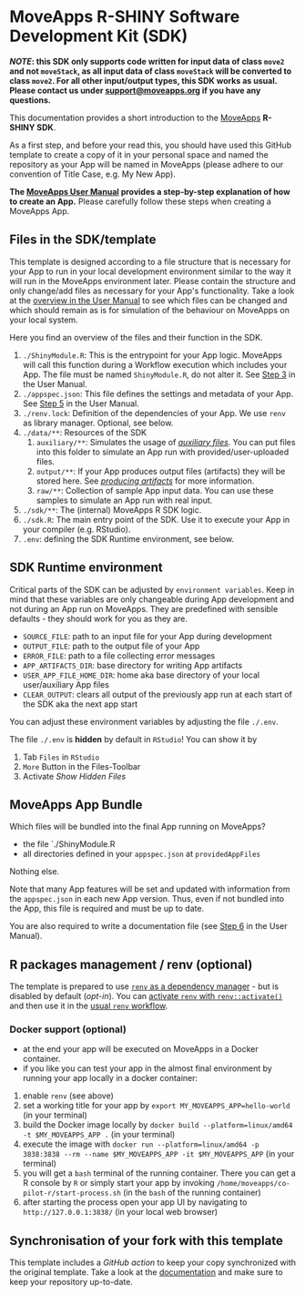 # MoveApps R-SHINY Software Development Kit (SDK)

***NOTE*: this SDK only supports code written for input data of class `move2` and not `moveStack`, as all input data of class `moveStack` will be converted to class `move2`. For all other input/output types, this SDK works as usual. Please contact us under support@moveapps.org if you have any questions.**

This documentation provides a short introduction to the [MoveApps](https://www.moveapps.org) **R-SHINY SDK**.

As a first step, and before your read this, you should have used this GitHub template to create a copy of it in your personal space and named the repository as your App will be named in MoveApps (please adhere to our convention of Title Case, e.g. My New App).

**The [MoveApps User Manual](https://docs.moveapps.org/#/create_app) provides a step-by-step explanation of how to create an App.** Please carefully follow these steps when creating a MoveApps App.


## Files in the SDK/template

This template is designed according to a file structure that is necessary for your App to run in your local development environment similar to the way it will run in the MoveApps environment later. Please contain the structure and only change/add files as necessary for your App's functionality. Take a look at the [overview in the User Manual](https://docs.moveapps.org/#/create_app) to see which files can be changed and which should remain as is for simulation of the behaviour on MoveApps on your local system.

Here you find an overview of the files and their function in the SDK.

1. `./ShinyModule.R`: This is the entrypoint for your App logic. MoveApps will call this function during a Workflow execution which includes your App. The file must be named `ShinyModule.R`, do not alter it. See [Step 3](https://docs.moveapps.org/#/create_app#step-3-develop-the-app-code-locally-within-the-template) in the User Manual.
1. `./appspec.json`: This file defines the settings and metadata of your App. See [Step 5](https://docs.moveapps.org/#/create_app#step-5-write-app-specifications) in the User Manual.
1. `./renv.lock`: Definition of the dependencies of your App. We use `renv` as library manager. Optional, see below.
1. `./data/**`: Resources of the SDK
   1. `auxiliary/**`: Simulates the usage of [*auxiliary files*](https://docs.moveapps.org/#/auxiliary). You can put files into this folder to simulate an App run with provided/user-uploaded files. 
   1. `output/**`: If your App produces output files (artifacts) they will be stored here. See [*producing artifacts*](https://docs.moveapps.org/#/copilot-shiny-sdk?id=producing-artefacts) for more information.
   1. `raw/**`: Collection of sample App input data. You can use these samples to simulate an App run with real input.
1. `./sdk/**`: The (internal) MoveApps R SDK logic.
1. `./sdk.R`: The main entry point of the SDK. Use it to execute your App in your compiler (e.g. RStudio).
1. `.env`: defining the SDK Runtime environment, see below.

## SDK Runtime environment

Critical parts of the SDK can be adjusted by `environment variables`. Keep in mind that these variables are only changeable during App development and not during an App run on MoveApps. They are predefined with sensible defaults - they should work for you as they are.

- `SOURCE_FILE`: path to an input file for your App during development
- `OUTPUT_FILE`: path to the output file of your App
- `ERROR_FILE`: path to a file collecting error messages
- `APP_ARTIFACTS_DIR`: base directory for writing App artifacts
- `USER_APP_FILE_HOME_DIR`: home aka base directory of your local user/auxiliary App files
- `CLEAR_OUTPUT`: clears all output of the previously app run at each start of the SDK aka the next app start

You can adjust these environment variables by adjusting the file `./.env`.

The file `./.env` is **hidden** by default in `RStudio`! You can show it by

1. Tab `Files` in `RStudio`
1. `More` Button in the Files-Toolbar
1. Activate _Show Hidden Files_


## MoveApps App Bundle

Which files will be bundled into the final App running on MoveApps?

- the file `./ShinyModule.R
- all directories defined in your `appspec.json` at `providedAppFiles` 

Nothing else.

Note that many App features will be set and updated with information from the `appspec.json` in each new App version. Thus, even if not bundled into the App, this file is required and must be up to date.

You are also required to write a documentation file (see [Step 6](https://docs.moveapps.org/#/create_app#step-6-write-a-documentation-file) in the User Manual).


## R packages management / renv (optional)

The template is prepared to use [`renv` as a dependency manager](https://rstudio.github.io/renv/articles/renv.html) - but is disabled by default (_opt-in_).
You can [activate `renv` with `renv::activate()`](https://rstudio.github.io/renv/articles/renv.html#uninstalling-renv) and then use it in the [usual `renv` workflow](https://rstudio.github.io/renv/articles/renv.html#workflow).


### Docker support (optional)

- at the end your app will be executed on MoveApps in a Docker container.
- if you like you can test your app in the almost final environment by running your app locally in a docker container:

1. enable `renv` (see above)
1. set a working title for your app by `export MY_MOVEAPPS_APP=hello-world` (in your terminal)
1. build the Docker image locally by `docker build --platform=linux/amd64 -t $MY_MOVEAPPS_APP .` (in your terminal)
1. execute the image with `docker run --platform=linux/amd64 -p 3838:3838 --rm --name $MY_MOVEAPPS_APP -it $MY_MOVEAPPS_APP` (in your terminal)
1. you will get a `bash` terminal of the running container. There you can get a R console by `R` or simply start your app by invoking `/home/moveapps/co-pilot-r/start-process.sh` (in the `bash` of the running container)
1. after starting the process open your app UI by navigating to `http://127.0.0.1:3838/` (in your local web browser)


## Synchronisation of your fork with this template

This template includes a _GitHub action_ to keep your copy synchronized with the original template. Take a look at the [documentation](https://docs.moveapps.org/#/manage_Rapp_github?id=keep-your-repositories-up-to-date-sync-with-templates) and make sure to keep your repository up-to-date.
